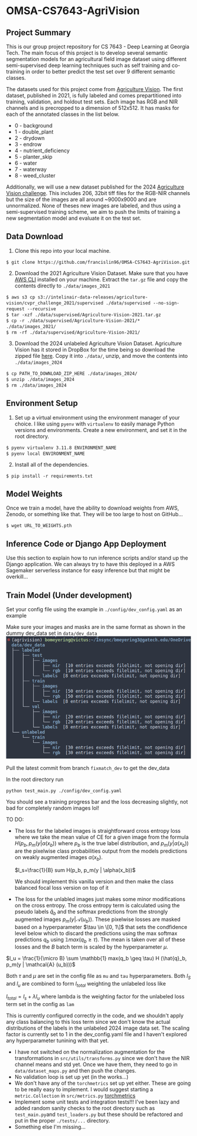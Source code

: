 # OMSA-CS7643-AgriVision
## Project Summary
This is our group project repository for CS 7643 - Deep Learning at Georgia Tech. The main focus of this project is to develop several semantic segmentation models for an agricultural field image dataset using different semi-supervised deep learning techniques such as self training and co-training in order to better predict the test set over 9 different semantic classes.

The datasets used for this project come from [Agriculture Vision](https://www.agriculture-vision.com/). The first dataset, published in 2021, is fully labeled and comes prepartitioned into training, validation, and holdout test sets. Each image has RGB and NIR channels and is precropped to a dimension of 512x512. It has masks for each of the annotated classes in the list below.
* 0 - background
* 1 - double_plant
* 2 - drydown
* 3 - endrow
* 4 - nutrient_deficiency
* 5 - planter_skip
* 6 - water
* 7 - waterway
* 8 - weed_cluster

Additionally, we will use a new dataset published for the 2024 [Agriculture Vision challenge](https://www.agriculture-vision.com/agriculture-vision-2024/prize-challenge-2024). This includes 206, 32bit tiff files for the RGB-NIR channels but the size of the images are all around ~9000x9000 and are unnormalized. None of theses new images are labeled, and thus using a semi-supervised training scheme, we aim to push the limits of training a new segmentation model and evaluate it on the test set.

## Data Download
1. Clone this repo into your local machine.
```
$ git clone https://github.com/francislin96/OMSA-CS7643-AgriVision.git
```
2. Download the 2021 Agriculture Vision Dataset. Make sure that you have [AWS CLI](https://docs.aws.amazon.com/cli/latest/userguide/getting-started-install.html) installed on your machine. Extract the `tar.gz` file and copy the contents directly to `./data/images_2021`
```
$ aws s3 cp s3://intelinair-data-releases/agriculture-vision/cvpr_challenge_2021/supervised ./data/supervised --no-sign-request --recursive
$ tar -xzf ./data/supervised/Agriculture-Vision-2021.tar.gz
$ cp -r ./data/supervised/Agriculture-Vision-2021/* ./data/images_2021/
$ rm -rf ./data/supervised/Agriculture-Vision-2021/
```
3. Download the 2024 unlabeled Agriculture Vision Dataset. Agriculture Vision has it stored in DropBox for the time being so download the zipped file [here](https://www.dropbox.com/scl/fo/7yzzc8hqtvaki2y1md6h4/h?rlkey=su71dij6xfb964zfwe1d6kros&dl=0). Copy it into `./data/`, unzip, and move the contents into `./data/images_2024`
```
$ cp PATH_TO_DOWNLOAD_ZIP_HERE ./data/images_2024/
$ unzip ./data/images_2024
$ rm ./data/images_2024
```

## Environment Setup
1. Set up a virtual environment using the environment manager of your choice. I like using `pyenv` with `virtualenv` to easily manage Python versions and environments. Create a new environment, and set it in the root directory.
```
$ pyenv virtualenv 3.11.8 ENVIRONMENT_NAME
$ pyenv local ENVIRONMENT_NAME
```
2. Install all of the dependencies.
```
$ pip install -r requirements.txt
```

## Model Weights
Once we train a model, have the ability to download weights from AWS, Zenodo, or something like that. They will be too large to host on GitHub...
```
$ wget URL_TO_WEIGHTS.pth
```

## Inference Code or Django App Deployment
Use this section to explain how to run inference scripts and/or stand up the Django application. We can always try to have this deployed in a AWS Sagemaker serverless instance for easy inference but that might be overkill...

## Train Model (Under development)
Set your config file using the example in `./config/dev_config.yaml` as an example

Make sure your images and masks are in the same format as shown in the dummy dev_data set in `data/dev_data`
![Image Directory Structure](assets/image_dir_structure.png)

Pull the latest commit from branch `fixmatch_dev` to get the dev_data

In the root directory run 
```
python test_main.py ./config/dev_config.yaml
```

You should see a training progress bar and the loss decreasing slightly, not bad for completely random images lol!

TO DO:
* The loss for the labeled images is straightforward cross entropy loss where we take the mean value of CE for a given image from the formula $H(p_b, p_m(y | \alpha(x_b))$ where $p_b$ is the true label distribution, and $p_m(y | \alpha(x_b))$ are the pixelwise class probabilities output from the models predictions on weakly augmented images $\alpha(x_b)$.
  
  $l_s=\frac{1}{B} sum H(p_b, p_m(y | \alpha(x_b))$

  We should implement this vanilla version and then make the class balanced focal loss version on top of it
  
* The loss for the unlabled images just makes some minor modifications on the cross entropy. The cross entropy term is calculated using the pseudo labels $\hat{q}_b$ and the softmax predictions from the strongly augmented images $p_m(y | \mathcal{A} (u_b))$. These pixelwise losses are masked based on a hyperparameter $\tau \in \[0, 1\]$ that sets the condfidence level below which to discard the predictions using the max softmax predictions $q_b$ using $\mathbb{1} max(q_b \geq \tau)$. The mean is taken over all of these losses and the $B$ batch term is scaled by the hyperparameter $\mu$.

 $l_u = \frac{1}{\micro B} \sum \mathbb{1} max(q_b \geq \tau) H (\hat{q}_b, p_m(y | \mathcal{A} (u_b)))$

Both $\tau$ and $\mu$ are set in the config file as `mu` and `tau` hyperparameters. Both $l_S$ and $l_u$ are combined to form $l_{total}$ weighting the unlabeled loss like 

$l_{total} = l_s + \lambda l_u$ where lambda is the weighting factor for the unlabeled loss term set in the config as `lam`

This is currently configured correctly in the code, and we shouldn't apply any class balancing to this loss term since we don't know the actual distributions of the labels in the unlabeled 2024 image data set. The scaling factor is currently set to 1 in the dev_config.yaml file and I haven't explored any hyperparameter tunining with that yet.

* I have not switched on the normalization augmentation for the transformations in `src/utils/transforms.py` since we don't have the NIR channel means and std yet. Once we have them, they need to go in `data/dataset_maps.py` and then push the changes.
* No validation loop is set up yet (in the works...)
* We don't have any of the `torchmetrics` set up yet either. These are going to be really easy to implement. I would suggest starting a `metric.Collection` in `src/metrics.py` [torchmetrics](https://lightning.ai/docs/torchmetrics/stable/)
* Implement some unit tests and integration tests!!! I've been lazy and added random sanity checks to the root directory such as `test_main.py`and `test_loaders.py` but these should be refactored and put in the proper `./tests/...` directory.
* Something else I'm missing...
